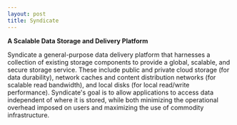 ```yaml
---
layout: post
title: Syndicate
---
```


**A Scalable Data Storage and Delivery Platform**

Syndicate a general-purpose data delivery platform that harnesses a collection of existing storage components to provide a global, scalable, and secure storage service. These include public and private cloud storage (for data durability), network caches and content distribution networks (for scalable read bandwidth), and local disks (for local read/write performance). Syndicate's goal is to allow applications to access data independent of where it is stored, while both minimizing the operational overhead imposed on users and maximizing the use of commodity infrastructure.
